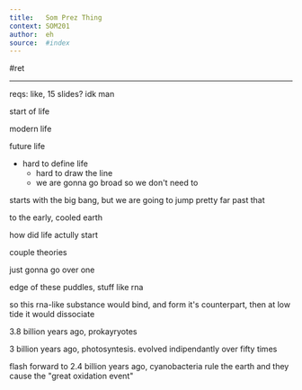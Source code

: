```yaml
---
title:   Som Prez Thing
context: SOM201
author:  eh
source:  #index
---
```


#ret 

---


reqs: like, 15 slides? idk man




start of life


modern life


future life





- hard to define life
	- hard to draw the line
	- we are gonna go broad so we don't need to 


starts with the big bang, but we are going to jump pretty far past that

to the early, cooled earth

how did life actully start

couple theories

just gonna go over one

edge of these puddles, stuff like rna

so this rna-like substance would bind, and form it's counterpart, then at low tide it would dissociate

3.8 billion years ago, prokayryotes

3 billion years ago, photosyntesis. evolved indipendantly over fifty times


flash forward to 2.4 billion years ago, cyanobacteria rule the earth and they cause the "great oxidation event"